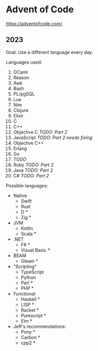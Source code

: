 # Advent of Code

https://adventofcode.com/

## 2023

Goal: Use a different language every day.

Languages used:

1. OCaml
1. Reason
1. Awk
1. Bash
1. PL/pgSQL
1. Lua
1. Nim
1. Clojure
1. Elixir
1. C
1. C++
1. Objective C  *TODO: Part 2*
1. JavaScript  *TODO: Part 2 needs fixing*
1. Objective C++
1. Erlang
1. Go
1. *TODO*
1. Ruby *TODO: Part 2*
1. Java *TODO: Part 2*
1. C# *TODO: Part 2*

Possible languages:

- Native
    - Swift
    - Rust
    - D *
    - Zig *
- JVM
    - Kotlin
    - Scala *
- .NET
    - F# *
    - Visual Basic *
- BEAM
    - Gleam *
- "Scripting"
    - TypeScript
    - Python
    - Perl *
    - PHP *
- Functional
    - Haskell *
    - LISP *
    - Racket *
    - Purescript *
    - Elm *
- Jeff's recommendations:
    - Pony *
    - Carbon *
    - cpp2 *
